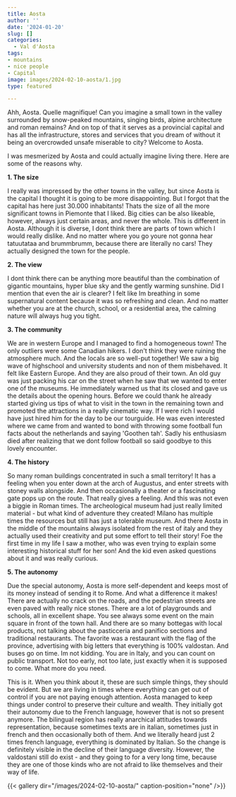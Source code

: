 ```yaml
---
title: Aosta
author: ''
date: '2024-01-20'
slug: []
categories:
  - Val d'Aosta
tags:
- mountains
- nice people
- Capital
image: images/2024-02-10-aosta/1.jpg
type: featured

---
```


Ahh, Aosta. Quelle magnifique! Can you imagine a small town in the valley surrounded by snow-peaked mountains, singing birds, alpine architecture and roman remains? And on top of that it serves as a provincial capital and has all the infrastructure, stores and services that you dream of without it being an overcrowded unsafe miserable to city? Welcome to Aosta.



I was mesmerized by Aosta and could actually imagine living there. Here are some of the reasons why.



**1. The size**


I really was impressed by the other towns in the valley, but since Aosta is the capital I thought it is going to be more disappointing. But I forgot that the capital has here just 30.000 inhabitants! Thats the size of all the more significant towns in Piemonte that I liked. Big cities can be also likeable, however, always just certain areas, and never the whole. This is different in Aosta. Although it is diverse, I dont think there are parts of town which I would really dislike. And no matter where you go youre not gonna hear tatuutataa and brummbrumm, because there are literally no cars! They actually designed the town for the people.

**2. The view**

I dont think there can be anything more beautiful than the combination of gigantic mountains, hyper blue sky and the gently warming sunshine. Did I mention that even the air is clearer? I felt like Im breathing in some supernatural content because it was so refreshing and clean. And no matter whether you are at the church, school, or a residential area, the calming nature will always hug you tight.

**3. The community**

We are in western Europe and I managed to find a homogeneous town! The only outliers were some Canadian hikers. I don't think they were ruining the atmosphere much. And the locals are so well-put together! We saw a big wave of highschool and university students and non of them misbehaved. It felt like Eastern Europe. And they are also proud of their town. An old guy was just packing his car on the street when he saw that we wanted to enter one of the museums. He immediately warned us that its closed and gave us the details about the opening hours. Before we could thank he already started giving us tips of what to visit in the town in the remaining town and promoted the attractions in a really cinematic way. If I were rich I would have just hired him for the day to be our tourguide. He was even interested where we came from and wanted to bond with throwing some football fun facts about the netherlands and saying 'Goothen tah'. Sadly his enthusiasm died after realizing that we dont follow football so said goodbye to this lovely encounter.

**4. The history**

So many roman buildings concentrated in such a small territory! It has a feeling when you enter down at the arch of Augustus, and enter streets with stoney walls alongside. And then occasionally a theater or a fascinating gate pops up on the route. That really gives a feeling. And this was not even a biggie in Roman times. The archeological museum had just really limited material - but what kind of adventure they created! Milano has multiple times the resources but still has just a tolerable museum. And there Aosta in the middle of the mountains always isolated from the rest of italy and they actually used their creativity and put some effort to tell their story! Foe the first time in my life I saw a mother, who was even trying to explain some interesting historical stuff for her son! And the kid even asked questions about it and was really curious.

**5. The autonomy**


Due the special autonomy, Aosta is more self-dependent and keeps most of its money instead of sending it to Rome. And what a difference it makes! There are actually no crack on the roads, and the pedestrian streets are even paved with really nice stones. There are a lot of playgrounds and schools, all in excellent shape. You see always some event on the main square in front of the town hall. And there are so many bottegas with local products, not talking about the pasticceria and panifico sections and traditional restaurants. The favorite was a restaurant with the flag of the province, advertising with big letters that everything is 100% valdostan. And buses go on time. Im not kidding. You are in Italy, and you can count on public transport. Not too early, not too late, just exactly when it is supposed to come. What more do you need.

This is it. When you think about it, these are such simple things, they should be evident. But we are living in times where everything can get out of control if you are not paying enough attention. Aosta managed to keep things under control to preserve their culture and wealth. They initially got their autonomy due to the French language, however that is not so present anymore. The bilingual region has really anarchical attitudes towards representation, because sometimes texts are in italian, sometimes just in french and then occasionally both of them. And we literally heard just 2 times french language, everything is dominated by Italian. So the change is definitely visible in the decline of their language diversity. However, the valdostani still do exist - and they going to for a very long time, because they are one of those kinds who are not afraid to like themselves and their way of life.

{{< gallery dir="/images/2024-02-10-aosta/" caption-position="none" />}}
